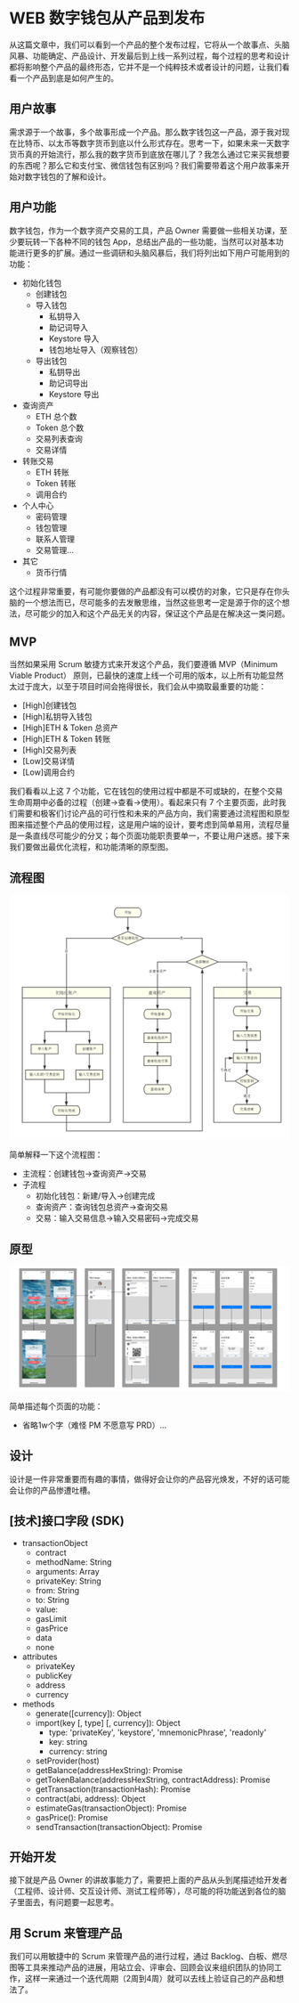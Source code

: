 # WEB 数字钱包从产品到发布
从这篇文章中，我们可以看到一个产品的整个发布过程，它将从一个故事点、头脑风暴、功能确定、产品设计、开发最后到上线一系列过程，每个过程的思考和设计都将影响整个产品的最终形态，它并不是一个纯粹技术或者设计的问题，让我们看看一个产品到底是如何产生的。

## 用户故事
需求源于一个故事，多个故事形成一个产品。那么数字钱包这一产品，源于我对现在比特币、以太币等数字货币到底以什么形式存在。思考一下，如果未来一天数字货币真的开始流行，那么我的数字货币到底放在哪儿了？我怎么通过它来买我想要的东西呢？那么它和支付宝、微信钱包有区别吗？我们需要带着这个用户故事来开始对数字钱包的了解和设计。

## 用户功能
数字钱包，作为一个数字资产交易的工具，产品 Owner 需要做一些相关功课，至少要玩转一下各种不同的钱包 App，总结出产品的一些功能，当然可以对基本功能进行更多的扩展。通过一些调研和头脑风暴后，我们将列出如下用户可能用到的功能：

* 初始化钱包
    * 创建钱包
    * 导入钱包
        * 私钥导入
        * 助记词导入
        * Keystore 导入
        * 钱包地址导入（观察钱包）
    * 导出钱包
        * 私钥导出
        * 助记词导出
        * Keystore 导出
* 查询资产
    * ETH 总个数
    * Token 总个数
    * 交易列表查询
    * 交易详情
* 转账交易
    * ETH 转账
    * Token 转账
    * 调用合约
* 个人中心
    * 密码管理
    * 钱包管理
    * 联系人管理
    * 交易管理...
* 其它
    * 货币行情

这个过程非常重要，有可能你要做的产品都没有可以模仿的对象，它只是存在你头脑的一个想法而已，尽可能多的去发散思维，当然这些思考一定是源于你的这个想法，尽可能少的加入和这个产品无关的内容，保证这个产品是在解决这一类问题。

## MVP
当然如果采用 Scrum 敏捷方式来开发这个产品，我们要遵循 MVP（Minimum Viable Product） 原则，已最快的速度上线一个可用的版本，以上所有功能显然太过于庞大，以至于项目时间会拖得很长，我们会从中摘取最重要的功能：

* [High]创建钱包
* [High]私钥导入钱包
* [High]ETH & Token 总资产
* [High]ETH & Token 转账
* [High]交易列表
* [Low]交易详情
* [Low]调用合约

我们看看以上这 7 个功能，它在钱包的使用过程中都是不可或缺的，在整个交易生命周期中必备的过程（创建->查看->使用）。看起来只有 7 个主要页面，此时我们需要和极客们讨论产品的可行性和未来的产品方向，我们需要通过流程图和原型图来描述整个产品的使用过程，这是用户端的设计，要考虑到简单易用，流程尽量是一条直线尽可能少的分叉；每个页面功能职责要单一，不要让用户迷惑。接下来我们要做出最优化流程，和功能清晰的原型图。

## 流程图
![流程图](../resources/images/wallet-flowchart.jpg)

简单解释一下这个流程图：
* 主流程：创建钱包->查询资产->交易
* 子流程
    * 初始化钱包：新建/导入->创建完成
    * 查询资产：查询钱包总资产->查询交易
    * 交易：输入交易信息->输入交易密码->完成交易

## 原型
![流程图](../resources/images/wallet-prototype.png)

简单描述每个页面的功能：
* 省略1w个字（难怪 PM 不愿意写 PRD）...

## 设计
设计是一件非常重要而有趣的事情，做得好会让你的产品容光焕发，不好的话可能会让你的产品惨遭吐槽。

## [技术]接口字段 (SDK)
* transactionObject
    * contract
    * methodName: String
    * arguments: Array
    * privateKey: String
    * from: String
    * to: String
    * value: 
    * gasLimit
    * gasPrice
    * data
    * none
* attributes
    * privateKey
    * publicKey
    * address
    * currency
* methods
    * generate([currency]): Object
    * import(key [, type] [, currency]): Object
        * type: 'privateKey', 'keystore', 'mnemonicPhrase', 'readonly'
        * key: string
        * currency: string
    * setProvider(host)
    * getBalance(addressHexString): Promise
    * getTokenBalance(addressHexString, contractAddress): Promise
    * getTransaction(transactionHash): Promise
    * contract(abi, address): Object
    * estimateGas(transactionObject): Promise
    * gasPrice(): Promise
    * sendTransaction(transactionObject): Promise

## 开始开发
接下就是产品 Owner 的讲故事能力了，需要把上面的产品从头到尾描述给开发者（工程师、设计师、交互设计师、测试工程师等），尽可能的将功能送到各位的脑子里面去，有问题要一起思考。

## 用 Scrum 来管理产品
我们可以用敏捷中的 Scrum 来管理产品的进行过程，通过 Backlog、白板、燃尽图等工具来推动产品的进展，用站立会、评审会、回顾会议来组织团队的协同工作，这样一来通过一个迭代周期（2周到4周）就可以去线上验证自己的产品和想法了。
